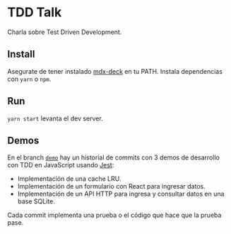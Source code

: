 # TDD Talk

Charla sobre Test Driven Development.

## Install

Asegurate de tener instalado [mdx-deck](https://github.com/jxnblk/mdx-deck) en tu 
PATH. Instala dependencias con `yarn` o `npm`.

## Run

`yarn start` levanta el dev server.

## Demos

En el branch [`demo`](https://github.com/GAumala/tdd-talk/commits/demo) hay un 
historial de commits con 3 demos de desarrollo con TDD en JavaScript usando 
[Jest](https://jestjs.io/):

- Implementación de una cache LRU.
- Implementación de un formulario con React para ingresar datos.
- Implementación de un API HTTP para ingresa y consultar datos en una base SQLite.

Cada commit implementa una prueba o el código que hace que la prueba pase.
